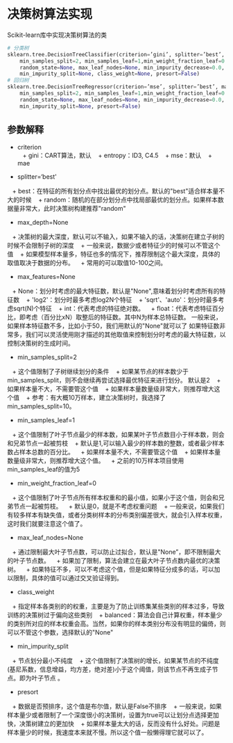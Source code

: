# 决策树算法实现
Scikit-learn库中实现决策树算法的类
```python
# 分类树
sklearn.tree.DecisionTreeClassifier(criterion=’gini’, splitter=’best’, max_depth=None, 
    min_samples_split=2, min_samples_leaf=1,min_weight_fraction_leaf=0.0, max_features=None, 
    random_state=None, max_leaf_nodes=None, min_impurity_decrease=0.0,
    min_impurity_split=None, class_weight=None, presort=False)
# 回归树
sklearn.tree.DecisionTreeRegressor(criterion=’mse’, splitter=’best’, max_depth=None, 
    min_samples_split=2, min_samples_leaf=1,min_weight_fraction_leaf=0.0, max_features=None, 
    random_state=None, max_leaf_nodes=None, min_impurity_decrease=0.0,
    min_impurity_split=None, presort=False)
```
## 参数解释
* criterion  
    + gini：CART算法，默认
    + entropy：ID3, C4.5
    + mse：默认
    + mae
    
* splitter=‘best'  

    + best：在特征的所有划分点中找出最优的划分点。默认的"best"适合样本量不大的时候
    + random：随机的在部分划分点中找局部最优的划分点。如果样本数据量非常大，此时决策树构建推荐"random"   
* max_depth=None

    + 决策树的最大深度，默认可以不输入，如果不输入的话，决策树在建立子树的时候不会限制子树的深度
    + 一般来说，数据少或者特征少的时候可以不管这个值
    + 如果模型样本量多，特征也多的情况下，推荐限制这个最大深度，具体的取值取决于数据的分布。
    + 常用的可以取值10-100之间。
* max_features=None

    + None：划分时考虑的最大特征数，默认是"None",意味着划分时考虑所有的特征数
    + 'log2'：划分时最多考虑log2N个特征
    + 'sqrt'、'auto'：划分时最多考虑sqrt(N)个特征
    + int：代表考虑的特征绝对数。
    + float：代表考虑特征百分比，即考虑（百分比xN）取整后的特征数。其中N为样本总特征数。
一般来说，如果样本特征数不多，比如小于50，我们用默认的"None"就可以了
如果特征数非常多，我们可以灵活使用刚才描述的其他取值来控制划分时考虑的最大特征数，以控制决策树的生成时间。

* min_samples_split=2

    + 这个值限制了子树继续划分的条件
    + 如果某节点的样本数少于min_samples_split，则不会继续再尝试选择最优特征来进行划分。 默认是2
    + 如果样本量不大，不需要管这个值
    + 如果样本量数量级非常大，则推荐增大这个值
    + 参考：有大概10万样本，建立决策树时，我选择了min_samples_split=10。
    
* min_samples_leaf=1

    + 这个值限制了叶子节点最少的样本数，如果某叶子节点数目小于样本数，则会和兄弟节点一起被剪枝
    + 默认是1,可以输入最少的样本数的整数，或者最少样本数占样本总数的百分比。
    + 如果样本量不大，不需要管这个值
    + 如果样本量数量级非常大，则推荐增大这个值。
    + 之前的10万样本项目使用min_samples_leaf的值为5
* min_weight_fraction_leaf=0

    + 这个值限制了叶子节点所有样本权重和的最小值，如果小于这个值，则会和兄弟节点一起被剪枝。
    + 默认是0，就是不考虑权重问题
    + 一般来说，如果我们有较多样本有缺失值，或者分类树样本的分布类别偏差很大，就会引入样本权重，这时我们就要注意这个值了。
* max_leaf_nodes=None

    + 通过限制最大叶子节点数，可以防止过拟合，默认是"None”，即不限制最大的叶子节点数。
    + 如果加了限制，算法会建立在最大叶子节点数内最优的决策树。
    + 如果特征不多，可以不考虑这个值，但是如果特征分成多的话，可以加以限制，具体的值可以通过交叉验证得到。
* class_weight

    + 指定样本各类别的的权重，主要是为了防止训练集某些类别的样本过多，导致训练的决策树过于偏向这些类别
    + balanced：算法会自己计算权重，样本量少的类别所对应的样本权重会高。当然，如果你的样本类别分布没有明显的偏倚，则可以不管这个参数，选择默认的"None"
* min_impurity_split

    + 节点划分最小不纯度
    + 这个值限制了决策树的增长，如果某节点的不纯度(基尼系数，信息增益，均方差，绝对差)小于这个阈值，则该节点不再生成子节点。即为叶子节点 。
* presort

    + 数据是否预排序，这个值是布尔值，默认是False不排序
    + 一般来说，如果样本量少或者限制了一个深度很小的决策树，设置为true可以让划分点选择更加快，决策树建立的更加快
    + 如果样本量太大的话，反而没有什么好处。问题是样本量少的时候，我速度本来就不慢。所以这个值一般懒得理它就可以了。


